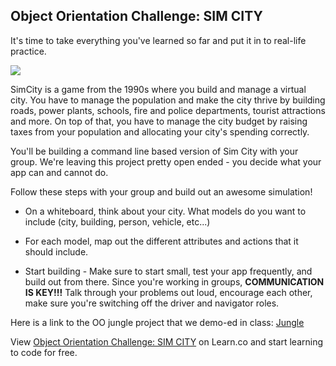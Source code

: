 
## Object Orientation Challenge: SIM CITY

It's time to take everything you've learned so far and put it in to real-life practice.

<img src="http://simcity2000download.weebly.com/uploads/2/3/4/4/23445916/4253717_orig.png">

SimCity is a game from the 1990s where you build and manage a virtual city. You have to manage the population and make the city thrive by building roads, power plants, schools, fire and police departments, tourist attractions and more. On top of that, you have to manage the city budget by raising taxes from your population and allocating your city's spending correctly.

You'll be building a command line based version of Sim City with your group. We're leaving this project pretty open ended - you decide what your app can and cannot do.

Follow these steps with your group and build out an awesome simulation!

+ On a whiteboard, think about your city. What models do you want to include (city, building, person, vehicle, etc...)

+ For each model, map out the different attributes and actions that it should include.

+ Start building - Make sure to start small, test your app frequently, and build out from there. Since you're working in groups, **COMMUNICATION IS KEY!!!** Talk through your problems out loud, encourage each other, make sure you're switching off the driver and navigator roles.

Here is a link to the OO jungle project that we demo-ed in class: [Jungle](https://github.com/learn-co-curriculum/hs-oo-jungle-project-demo)

<p data-visibility='hidden'>View <a href='https://learn.co/lessons/hs-oo-group-project' title='Object Orientation Challenge: SIM CITY'>Object Orientation Challenge: SIM CITY</a> on Learn.co and start learning to code for free.</p>
